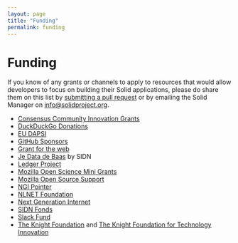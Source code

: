 ```yaml
---
layout: page
title: "Funding"
permalink: funding
---
```


# Funding
If you know of any grants or channels to apply to resources that would allow developers to focus on building their Solid applications, please do share them on this list by [submitting a pull request](https://github.com/solid/solidproject.org/blob/staging/pages/funding.md) or by emailing the Solid Manager on info@solidproject.org.  

* [Consensus Community Innovation Grants](http://agree.org/)
* [DuckDuckGo Donations](https://duckduckgo.com/donations)
* [EU DAPSI](https://dapsi.ngi.eu/)
* [GitHub Sponsors](https://github.com/sponsors)
* [Grant for the web](https://forum.grantfortheweb.org/t/call-for-proposals-early-2020/959) 
* [Je Data de Baas](https://www.sidnfonds.nl/nieuws/follow-up-call-je-data-de-baas) by SIDN
* [Ledger Project](https://ledgerproject.eu)
* [Mozilla Open Science Mini Grants](https://docs.google.com/document/d/1EJXg9G01CG7dBRbmbZzFnB9Bex2ibAVza_4xE8iqQqI/edit)
* [Mozilla Open Source Support](https://www.mozilla.org/en-US/moss/)
* [NGI Pointer](https://www.ngi.eu/ngi-projects/ngi-pointer/)
* [NLNET Foundation](https://nlnet.nl)
* [Next Generation Internet](https://www.ngi.eu)
* [SIDN Fonds](https://www.sidnfonds.nl/excerpt/)
* [Slack Fund](https://slack.com/developers/fund)
* [The Knight Foundation](https://knightfoundation.org) and [The Knight Foundation for Technology Innovation](https://knightfoundation.org/programs/technology)
